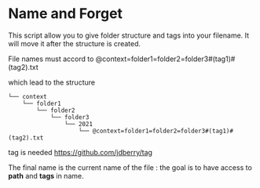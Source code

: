 # Name and Forget

This script allow you to give folder structure and tags into your filename.
It will move it after the structure is created.


File names must accord to 
    @context=folder1=folder2=folder3#(tag1)#(tag2).txt

which lead to the structure

    └── context
        └── folder1
            └── folder2
                └── folder3
                    └── 2021
                        └── @context=folder1=folder2=folder3#(tag1)#(tag2).txt

tag is needed https://github.com/jdberry/tag

The final name is the current name of the file : the goal is to have access to **path** and **tags** in name.
